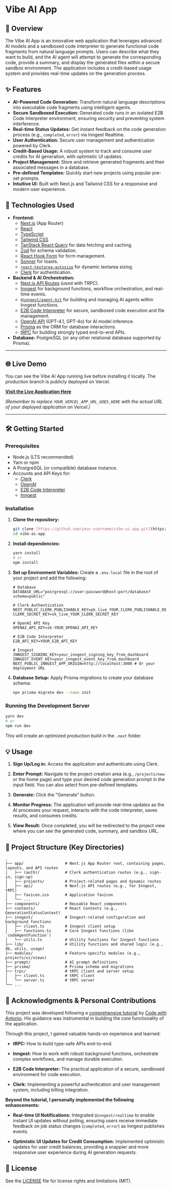 # Vibe AI App

## 🌟 Overview

The Vibe AI App is an innovative web application that leverages advanced AI models and a sandboxed code interpreter to generate functional code fragments from natural language prompts. Users can describe what they want to build, and the AI agent will attempt to generate the corresponding code, provide a summary, and display the generated files within a secure sandbox environment. The application includes a credit-based usage system and provides real-time updates on the generation process.

## ✨ Features

- **AI-Powered Code Generation:** Transform natural language descriptions into executable code fragments using intelligent agents.
- **Secure Sandboxed Execution:** Generated code runs in an isolated E2B Code Interpreter environment, ensuring security and preventing system interference.
- **Real-time Status Updates:** Get instant feedback on the code generation process (e.g., `completed`, `error`) via Inngest Realtime.
- **User Authentication:** Secure user management and authentication powered by Clerk.
- **Credit-Based Usage:** A robust system to track and consume user credits for AI generation, with optimistic UI updates.
- **Project Management:** Store and retrieve generated fragments and their associated messages in a database.
- **Pre-defined Templates:** Quickly start new projects using popular pre-set prompts.
- **Intuitive UI:** Built with Next.js and Tailwind CSS for a responsive and modern user experience.

## 🚀 Technologies Used

- **Frontend:**
  - [Next.js](https://nextjs.org/) (App Router)
  - [React](https://react.dev/)
  - [TypeScript](https://www.typescriptlang.org/)
  - [Tailwind CSS](https://tailwindcss.com/)
  - [TanStack React Query](https://tanstack.com/query/latest/docs/react/overview) for data fetching and caching.
  - [Zod](https://zod.dev/) for schema validation.
  - [React Hook Form](https://react-hook-form.com/) for form management.
  - [Sonner](https://sonner.emilkowal.ski/) for toasts.
  - [`react-textarea-autosize`](https://github.com/andreypopp/react-textarea-autosize) for dynamic textarea sizing.
  - [Clerk](https://clerk.com/) for authentication.
- **Backend & AI Orchestration:**
  - [Next.js API Routes](https://nextjs.org/docs/app/building-your-application/routing/route-handlers) (used with TRPC).
  - [Inngest](https://www.inngest.com/) for background functions, workflow orchestration, and real-time events.
  - [`@inngest/agent-kit`](https://www.inngest.com/docs/sdk/agent-kit) for building and managing AI agents within Inngest functions.
  - [E2B Code Interpreter](https://e2b.dev/) for secure, sandboxed code execution and file management.
  - [OpenAI API](https://openai.com/docs/api/) (GPT-4.1, GPT-4o) for AI model inference.
  - [Prisma](https://www.prisma.io/) as the ORM for database interactions.
  - [tRPC](https://trpc.io/) for building strongly typed end-to-end APIs.
- **Database:** PostgreSQL (or any other relational database supported by Prisma).

---

## 🌐 Live Demo

You can see the Vibe AI App running live before installing it locally. The production branch is publicly deployed on Vercel.

**[Visit the Live Application Here](https://vibe-ai-app.vercel.app/)**

_(Remember to replace `YOUR_VERCEL_APP_URL_GOES_HERE` with the actual URL of your deployed application on Vercel.)_

---

## 🛠️ Getting Started

### Prerequisites

- Node.js (LTS recommended)
- Yarn or npm
- A PostgreSQL (or compatible) database instance.
- Accounts and API Keys for:
  - [Clerk](https://clerk.com/)
  - [OpenAI](https://platform.openai.com/api-keys)
  - [E2B Code Interpreter](https://e2b.dev/)
  - [Inngest](https://www.inngest.com/)

### Installation

1.  **Clone the repository:**

    ```bash
    git clone [https://github.com/your-username/vibe-ai-app.git](https://github.com/your-username/vibe-ai-app.git)
    cd vibe-ai-app
    ```

2.  **Install dependencies:**

    ```bash
    yarn install
    # or
    npm install
    ```

3.  **Set up Environment Variables:**
    Create a `.env.local` file in the root of your project and add the following:

    ```env
    # Database
    DATABASE_URL="postgresql://user:password@host:port/database?schema=public"

    # Clerk Authentication
    NEXT_PUBLIC_CLERK_PUBLISHABLE_KEY=pk_live_YOUR_CLERK_PUBLISHABLE_KEY
    CLERK_SECRET_KEY=sk_live_YOUR_CLERK_SECRET_KEY

    # OpenAI API Key
    OPENAI_API_KEY=sk-YOUR_OPENAI_API_KEY

    # E2B Code Interpreter
    E2B_API_KEY=YOUR_E2B_API_KEY

    # Inngest
    INNGEST_SIGNING_KEY=your_inngest_signing_key_from_dashboard
    INNGEST_EVENT_KEY=your_inngest_event_key_from_dashboard
    NEXT_PUBLIC_INNGEST_APP_ORIGIN=http://localhost:3000 # Or your deployment URL
    ```

4.  **Database Setup:**
    Apply Prisma migrations to create your database schema:
    ```bash
    npx prisma migrate dev --name init
    ```

### Running the Development Server

```bash
yarn dev
# or
npm run dev
```

This will create an optimized production build in the `.next` folder.

## 💡 Usage

1. **Sign Up/Log in:** Access the application and authenticate using Clerk.

2. **Enter Prompt:** Navigate to the project creation area (e.g., `/projects/new` or the home page) and type your desired code generation prompt in the input field. You can also select from pre-defined templates.

3. **Generate:** Click the "Generate" button.

4. **Monitor Progress:** The application will provide real-time updates as the AI processes your request, interacts with the code interpreter, saves results, and consumes credits.

5. **View Result:** Once completed, you will be redirected to the project view where you can see the generated code, summary, and sandbox URL.

## 📂 Project Structure (Key Directories)

```
.
├── app/                  # Next.js App Router root, containing pages, layouts, and API routes
│   ├── (auth)/           # Clerk authentication routes (e.g., sign-in, sign-up)
│   ├── projects/         # Project-related pages and dynamic routes
│   ├── api/              # Next.js API routes (e.g., for Inngest, tRPC)
│   ├── favicon.ico       # Application favicon
│   └── ...
├── components/           # Reusable React components
├── contexts/             # React Contexts (e.g., GenerationStatusContext)
├── inngest/              # Inngest-related configuration and background functions
│   ├── client.ts         # Inngest client setup
│   ├── functions.ts      # Core Inngest functions (like `codeAgentFunction`)
│   └── utils.ts          # Utility functions for Inngest functions
├── lib/                  # Utility functions and shared logic (e.g., db, utils, usage)
├── modules/              # Feature-specific modules (e.g., projects/ui/views)
├── prompt/               # AI prompt definitions
├── prisma/               # Prisma schema and migrations
├── trpc/                 # tRPC client and server setup
│   ├── client.ts         # tRPC client
│   └── server.ts         # tRPC server
└── ...
```

## 🙏 Acknowledgments & Personal Contributions

This project was developed following a [comprehensive tutorial](https://www.youtube.com/watch?v=xs8mWnbMcmc&t=5413s) by [Code with Antonio](https://www.youtube.com/@codewithantonio). His guidance was instrumental in building the core functionality of the application.

Through this project, I gained valuable hands-on experience and learned:

- **tRPC:** How to build type-safe APIs end-to-end.

- **Inngest:** How to work with robust background functions, orchestrate complex workflows, and manage durable execution.

- **E2B Code Interpreter:** The practical application of a secure, sandboxed environment for code execution.

- **Clerk:** Implementing a powerful authentication and user management system, including billing integration.

**Beyond the tutorial, I personally implemented the following enhancements:**

- **Real-time UI Notifications:** Integrated `@inngest/realtime` to enable instant UI updates without polling, ensuring users receive immediate feedback on job status changes (`completed`, `error`) as Inngest publishes events.

- **Optimistic UI Updates for Credit Consumption:** Implemented optimistic updates for user credit balances, providing a snappier and more responsive user experience during AI generation requests.

## 📄 License

See the [LICENSE](https://github.com/RuiMNFilipe/vibe-ai-app/blob/main/LICENSE) file for license rights and limitations (MIT).
